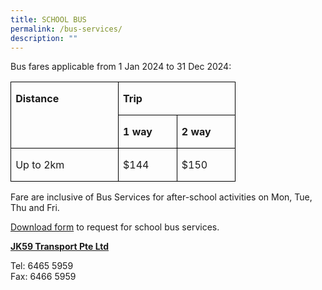```yaml
---
title: SCHOOL BUS
permalink: /bus-services/
description: ""
---
```

Bus fares applicable from 1 Jan 2024 to 31 Dec 2024:

<table class="MsoNormalTable" border="0" cellspacing="0" cellpadding="0" style="border-collapse:collapse;mso-yfti-tbllook:1184;mso-padding-alt:0in 0in 0in 0in"><tbody><tr style="mso-yfti-irow:0;mso-yfti-firstrow:yes"><td width="157" rowspan="2" valign="top" style="width:117.4pt;border:solid windowtext 1.0pt;
  padding:0in 5.4pt 0in 5.4pt"><p class="MsoNormal"><b><span>Distance</span></b></p></td><td width="157" colspan="2" valign="top" style="width:117.4pt;border:solid windowtext 1.0pt;
  border-left:none;padding:0in 5.4pt 0in 5.4pt"><p class="MsoNormal"><b><span>Trip</span></b></p></td></tr><tr style="mso-yfti-irow:1"><td width="78" valign="top" style="width:58.7pt;border-top:none;border-left:none;
  border-bottom:solid windowtext 1.0pt;border-right:solid windowtext 1.0pt;
  padding:0in 5.4pt 0in 5.4pt"><p class="MsoNormal"><b><span>1 way</span></b></p></td><td width="78" valign="top" style="width:58.7pt;border-top:none;border-left:none;
  border-bottom:solid windowtext 1.0pt;border-right:solid windowtext 1.0pt;
  padding:0in 5.4pt 0in 5.4pt"><p class="MsoNormal"><b><span>2 way</span></b></p></td></tr><tr style="mso-yfti-irow:2;mso-yfti-lastrow:yes"><td width="157" valign="top" style="width:117.4pt;border:solid windowtext 1.0pt;
  border-top:none;padding:0in 5.4pt 0in 5.4pt"><p class="MsoNormal"><span>Up to 2km</span></p></td><td width="78" valign="top" style="width:58.7pt;border-top:none;border-left:none;
  border-bottom:solid windowtext 1.0pt;border-right:solid windowtext 1.0pt;
  padding:0in 5.4pt 0in 5.4pt"><p class="MsoNormal"><span>$144</span></p></td><td width="78" valign="top" style="width:58.7pt;border-top:none;border-left:none;
  border-bottom:solid windowtext 1.0pt;border-right:solid windowtext 1.0pt;
  padding:0in 5.4pt 0in 5.4pt"><p class="MsoNormal"><span>$150</span></p></td></tr></tbody></table>

Fare are inclusive of Bus Services for after-school activities on Mon, Tue, Thu and Fri.

[Download form](/files/fps%20request%20for%20school%20bus%20services%20year%2024.pdf) to request for school bus services.

<p><strong><u>JK59 Transport Pte Ltd</u></strong></p>
<p>Tel: 6465 5959<br>Fax: 6466 5959</p>